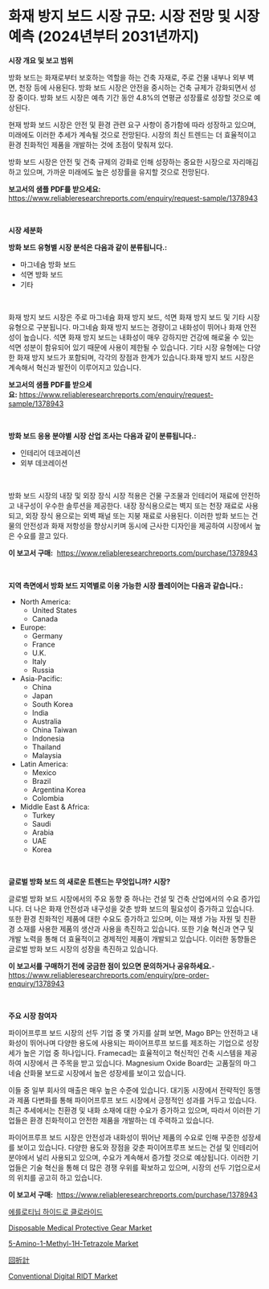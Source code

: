 <p><h1>화재 방지 보드 시장 규모: 시장 전망 및 시장 예측 (2024년부터 2031년까지)</h1></p><p><strong>시장 개요 및 보고 범위</strong></p>
<p><p>방화 보드는 화재로부터 보호하는 역할을 하는 건축 자재로, 주로 건물 내부나 외부 벽면, 천장 등에 사용된다. 방화 보드 시장은 안전을 중시하는 건축 규제가 강화되면서 성장 중이다. 방화 보드 시장은 예측 기간 동안 4.8%의 연평균 성장률로 성장할 것으로 예상된다. </p><p>현재 방화 보드 시장은 안전 및 환경 관련 요구 사항이 증가함에 따라 성장하고 있으며, 미래에도 이러한 추세가 계속될 것으로 전망된다. 시장의 최신 트렌드는 더 효율적이고 환경 친화적인 제품을 개발하는 것에 초점이 맞춰져 있다.</p><p>방화 보드 시장은 안전 및 건축 규제의 강화로 인해 성장하는 중요한 시장으로 자리매김하고 있으며, 가까운 미래에도 높은 성장률을 유지할 것으로 전망된다.</p></p>
<p><strong>보고서의 샘플 PDF를 받으세요:</strong> <a href="https://www.reliableresearchreports.com/enquiry/request-sample/1378943">https://www.reliableresearchreports.com/enquiry/request-sample/1378943</a></p>
<p>&nbsp;</p>
<p><strong>시장 세분화</strong></p>
<p><strong>방화 보드 유형별 시장 분석은 다음과 같이 분류됩니다.:</strong></p>
<p><ul><li>마그네슘 방화 보드</li><li>석면 방화 보드</li><li>기타</li></ul></p>
<p>&nbsp;</p>
<p><p>화재 방지 보드 시장은 주로 마그네슘 화재 방지 보드, 석면 화재 방지 보드 및 기타 시장 유형으로 구분됩니다. 마그네슘 화재 방지 보드는 경량이고 내화성이 뛰어나 화재 안전성이 높습니다. 석면 화재 방지 보드는 내화성이 매우 강하지만 건강에 해로울 수 있는 석면 성분이 함유되어 있기 때문에 사용이 제한될 수 있습니다. 기타 시장 유형에는 다양한 화재 방지 보드가 포함되며, 각각의 장점과 한계가 있습니다.화재 방지 보드 시장은 계속해서 혁신과 발전이 이루어지고 있습니다.</p></p>
<p><strong>보고서의 샘플 PDF를 받으세요:</strong>&nbsp;<a href="https://www.reliableresearchreports.com/enquiry/request-sample/1378943">https://www.reliableresearchreports.com/enquiry/request-sample/1378943</a></p>
<p>&nbsp;</p>
<p><strong> 방화 보드 응용 분야별 시장 산업 조사는 다음과 같이 분류됩니다.:</strong></p>
<p><ul><li>인테리어 데코레이션</li><li>외부 데코레이션</li></ul></p>
<p>&nbsp;</p>
<p><p>방화 보드 시장의 내장 및 외장 장식 시장 적용은 건물 구조물과 인테리어 재료에 안전하고 내구성이 우수한 솔루션을 제공한다. 내장 장식용으로는 벽지 또는 천장 재료로 사용되고, 외장 장식 용으로는 외벽 패널 또는 지붕 재료로 사용된다. 이러한 방화 보드는 건물의 안전성과 화재 저항성을 향상시키며 동시에 근사한 디자인을 제공하여 시장에서 높은 수요를 끌고 있다.</p></p>
<p><strong>이 보고서 구매:</strong>&nbsp; <a href="https://www.reliableresearchreports.com/purchase/1378943">https://www.reliableresearchreports.com/purchase/1378943</a></p>
<p>&nbsp;</p>
<p><strong>지역 측면에서 방화 보드 지역별로 이용 가능한 시장 플레이어는 다음과 같습니다.:</strong></p>
<p><ul>
    <li>
        North America:
        <ul>
            <li>United States</li>
            <li>Canada</li>
        </ul>
    </li>
    <li>
        Europe:
        <ul>
            <li>Germany</li>
            <li>France</li>
            <li>U.K.</li>
            <li>Italy</li>
            <li>Russia</li>
        </ul>
    </li>
    <li>
        Asia-Pacific:
        <ul>
            <li>China</li>
            <li>Japan</li>
            <li>South Korea</li>
            <li>India</li>
            <li>Australia</li>
            <li>China Taiwan</li>
            <li>Indonesia</li>
            <li>Thailand</li>
            <li>Malaysia</li>
        </ul>
    </li>
    <li>
        Latin America:
        <ul>
            <li>Mexico</li>
            <li>Brazil</li>
            <li>Argentina Korea</li>
            <li>Colombia</li>
        </ul>
    </li>
    <li>
        Middle East & Africa:
        <ul>
            <li>Turkey</li>
            <li>Saudi</li>
            <li>Arabia</li>
            <li>UAE</li>
            <li>Korea</li>
        </ul>
    </li>
    </ul></p>
<p>&nbsp;</p>
<p><strong>글로벌 방화 보드 의 새로운 트렌드는 무엇입니까? 시장?</strong></p>
<p><p>글로벌 방화 보드 시장에서의 주요 동향 중 하나는 건설 및 건축 산업에서의 수요 증가입니다. 더 나은 화재 안전성과 내구성을 갖춘 방화 보드의 필요성이 증가하고 있습니다. 또한 환경 친화적인 제품에 대한 수요도 증가하고 있으며, 이는 재생 가능 자원 및 친환경 소재를 사용한 제품의 생산과 사용을 촉진하고 있습니다. 또한 기술 혁신과 연구 및 개발 노력을 통해 더 효율적이고 경제적인 제품이 개발되고 있습니다. 이러한 동향들은 글로벌 방화 보드 시장의 성장을 촉진하고 있습니다.</p></p>
<p><strong>이 보고서를 구매하기 전에 궁금한 점이 있으면 문의하거나 공유하세요.</strong>- <a href="https://www.reliableresearchreports.com/enquiry/pre-order-enquiry/1378943">https://www.reliableresearchreports.com/enquiry/pre-order-enquiry/1378943</a></p>
<p>&nbsp;</p>
<p><strong>주요 시장 참여자</strong></p>
<p><p>파이어프루프 보드 시장의 선두 기업 중 몇 가지를 살펴 보면, Mago BP는 안전하고 내화성이 뛰어나며 다양한 용도에 사용되는 파이어프루프 보드를 제조하는 기업으로 성장세가 높은 기업 중 하나입니다. Framecad는 효율적이고 혁신적인 건축 시스템을 제공하여 시장에서 큰 주목을 받고 있습니다. Magnesium Oxide Board는 고품질의 마그네슘 산화물 보드로 시장에서 높은 성장세를 보이고 있습니다.</p><p>이들 중 일부 회사의 매출은 매우 높은 수준에 있습니다. 대기동 시장에서 전략적인 동맹과 제품 다변화를 통해 파이어프루프 보드 시장에서 긍정적인 성과를 거두고 있습니다. 최근 추세에서는 친환경 및 내화 소재에 대한 수요가 증가하고 있으며, 따라서 이러한 기업들은 환경 친화적이고 안전한 제품을 개발하는 데 주력하고 있습니다.</p><p>파이어프루프 보드 시장은 안전성과 내화성이 뛰어난 제품의 수요로 인해 꾸준한 성장세를 보이고 있습니다. 다양한 용도와 장점을 갖춘 파이어프루프 보드는 건설 및 인테리어 분야에서 널리 사용되고 있으며, 수요가 계속해서 증가할 것으로 예상됩니다. 이러한 기업들은 기술 혁신을 통해 더 많은 경쟁 우위를 확보하고 있으며, 시장의 선두 기업으로서의 위치를 공고히 하고 있습니다.</p></p>
<p><strong>이 보고서 구매:</strong>&nbsp;&nbsp;<a href="https://www.reliableresearchreports.com/purchase/1378943">https://www.reliableresearchreports.com/purchase/1378943</a></p>
<p><p><a href="https://github.com/mpodehpw07370073/Market-Research-Report-List-1/blob/main/4887242897.md">에를로티닙 하이드로 클로라이드</a></p><p><a href="https://issuu.com/reportprime-2/docs/disposable-medical-protective-gear-market-size-203">Disposable Medical Protective Gear Market</a></p><p><a href="https://github.com/FassouRP/Market-Research-Report-List-3/blob/main/5-amino-1-methyl-1h-tetrazole-market.md">5-Amino-1-Methyl-1H-Tetrazole Market</a></p><p><a href="https://medium.com/@charm854/%E6%AC%A1%E3%81%AE%E6%96%87%E7%AB%A0%E3%82%92%E6%97%A5%E6%9C%AC%E8%AA%9E%E3%81%AB%E7%BF%BB%E8%A8%B3%E3%81%97%E3%81%BE%E3%81%99-2024%E5%B9%B4%E3%81%8B%E3%82%892031%E5%B9%B4%E3%81%BE%E3%81%A7%E3%81%AE%E6%9C%9F%E9%96%93%E3%81%AB%E4%BA%88%E6%B8%AC%E3%81%95%E3%82%8C%E3%82%8B%E3%83%87%E3%82%A3%E3%83%95%E3%83%A9%E3%82%AF%E3%83%88%E3%83%A1%E3%83%BC%E3%82%BF%E3%83%BC%E3%81%AE%E5%B8%82%E5%A0%B4%E5%88%86%E6%9E%90%E3%81%A8%E3%82%B5%E3%82%A4%E3%82%BA-c45d281c4648">回折計</a></p><p><a href="https://faithful-glue-af3.notion.site/Global-Conventional-Digital-RIDT-Market-by-Types-Applications-and-Major-Players-with-Regional-Gro-8f54d647161a40f3b75a0ce2c6979dce">Conventional Digital RIDT Market</a></p></p>
